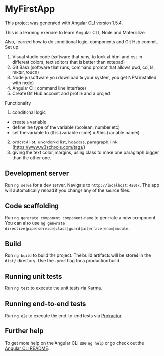 # MyFirstApp

This project was generated with [Angular CLI](https://github.com/angular/angular-cli) version 1.5.4.

This is a learning exercise to learn Angular CLI, Node and Materialize.

Also, learned how to do conditional logic, components and Git Hub commit. 
Set up
1. Visual studio code (software that runs, to look at html and css in different colors, text editors that is better than notepad)
2. Git Bash (software that runs, command prompt that allows pwd, cd, ls, mkdir, touch)
3. Node js (software you download to your system, you get NPM installed with node)
4. Angular Cli: command line interface)
5. Create Git Hub account and profile and a project

Functionality
1. conditional logic
- create a variable
- define the type of the variable (boolean, number etc)
- set the variable to (this.(variable name) = !this.(variable name))
2. ordered list, unordered list, headers, paragraph, link (https://www.w3schools.com/tags/)
3. giving the text color, margins, using class to make one paragraph bigger than the other one.

## Development server

Run `ng serve` for a dev server. Navigate to `http://localhost:4200/`. The app will automatically reload if you change any of the source files.

## Code scaffolding

Run `ng generate component component-name` to generate a new component. You can also use `ng generate directive|pipe|service|class|guard|interface|enum|module`.

## Build

Run `ng build` to build the project. The build artifacts will be stored in the `dist/` directory. Use the `-prod` flag for a production build.

## Running unit tests

Run `ng test` to execute the unit tests via [Karma](https://karma-runner.github.io).

## Running end-to-end tests

Run `ng e2e` to execute the end-to-end tests via [Protractor](http://www.protractortest.org/).

## Further help

To get more help on the Angular CLI use `ng help` or go check out the [Angular CLI README](https://github.com/angular/angular-cli/blob/master/README.md).
